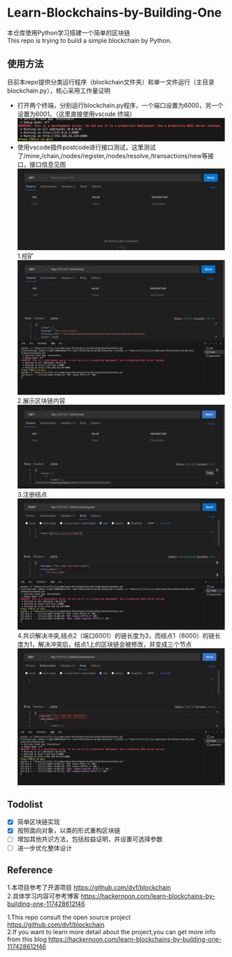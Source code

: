 # Learn-Blockchains-by-Building-One
本仓库使用Python学习搭建一个简单的区块链  
This repo is trying to build a simple blockchain by Python.

## 使用方法
目前本repo提供分类运行程序（blockchain文件夹）和单一文件运行（主目录blockchain.py），核心采用工作量证明
* 打开两个终端，分别运行blockchain.py程序，一个端口设置为6000，另一个设置为6001。（这里直接使用vscode 终端）
    <img src='/img/start-service.png'>
* 使用vscode插件postcode进行接口测试，这里测试了/mine,/chain,/nodes/register,/nodes/resolve,/transactions/new等接口，接口信息见图
    <img src='/img/postcode.png'>
    1.挖矿
    <img src='/img/mine.png'>
    2.展示区块链内容
    <img src='/img/chain.png'>
    3.注册结点
    <img src='/img/nodeRegister.png'>
    4.共识解决冲突,结点2（端口6001）的链长度为3，而结点1（6000）的链长度为1，解决冲突后，结点1上的区块链会被修改，并变成三个节点
    <img src='/img/resolve.png'>

## Todolist
- [x] 简单区块链实现
- [x] 按照面向对象，以类的形式重构区块链
- [ ] 增加其他共识方法，包括权益证明，并设置可选择参数
- [ ] 进一步优化整体设计

## Reference
1.本项目参考了开源项目 https://github.com/dvf/blockchain  
2.具体学习内容可参考博客 https://hackernoon.com/learn-blockchains-by-building-one-117428612f46

1.This repo consult the open source project https://github.com/dvf/blockchain  
2.If you want to learn more detail about the project,you can get more info from this blog https://hackernoon.com/learn-blockchains-by-building-one-117428612f46  